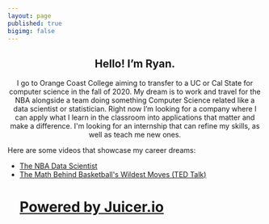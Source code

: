 ```yaml
---
layout: page
published: true
bigimg: false
---
```

<center> <h2>Hello! I’m Ryan.</h2> <p>I go to Orange Coast College aiming to transfer to a UC or Cal State for computer science in the fall of 2020. My dream is to work and travel for the NBA alongside a team doing something Computer Science related like a data scientist or statistician. Right now I’m looking for a company where I can apply what I learn in the classroom into applications that matter and make a difference. I'm looking for an internship that can refine my skills, as well as teach me new ones.</p> </center>

Here are some videos that showcase my career dreams:
- [The NBA Data Scientist](https://www.youtube.com/watch?v=MpLHMKTolVw)
- [The Math Behind Basketball's Wildest Moves (TED Talk)](https://www.youtube.com/watch?v=66ko_cWSHBU&t=3s)

<script src="https://assets.juicer.io/embed.js" type="text/javascript"></script>
<link href="https://assets.juicer.io/embed.css" media="all" rel="stylesheet" type="text/css" />
<ul class="juicer-feed" data-feed-id="sssandan"><h1 class="referral"><a href="https://www.juicer.io">Powered by Juicer.io</a></h1></ul>
